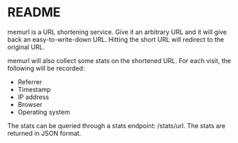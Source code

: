 # README

memurl is a URL shortening service. Give it an arbitrary URL and it will give back an easy-to-write-down URL. Hitting the short URL will redirect to the original URL.

memurl will also collect some stats on the shortened URL. For each visit, the following will be recorded:
- Referrer
- Timestamp
- IP address
- Browser
- Operating system

The stats can be queried through a stats endpoint: /stats/url. The stats are returned in JSON format. 
